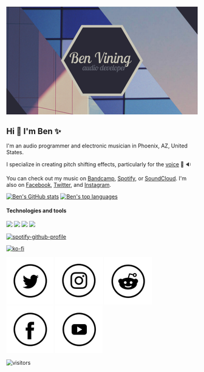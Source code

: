 ![Header](https://github.com/benthevining/benthevining/blob/main/assets/headerImage.png?raw=true)
 
## Hi :wave: I'm Ben :sparkles:

I'm an audio programmer and electronic musician in Phoenix, AZ, United States.

I specialize in creating pitch shifting effects, particularly for the [voice](https://www.youtube.com/watch?v=jIzHT1uJxA4) :microphone: :sound:

You can check out my music on [Bandcamp](http://www.benvining.bandcamp.com/), [Spotify](http://open.spotify.com/artist/2UA73qR4E3nNPjjf8CphX8?si=FrGog5JQSuGftUDOscAThg), or [SoundCloud](http://www.soundcloud.com/benvining). I'm also on [Facebook](http://www.facebook.com/benviningofficial/), [Twitter](http://www.twitter.com/benthevining), and [Instagram](http://www.instagram.com/benjivining/).

[![Ben's GitHub stats](https://github-readme-stats.vercel.app/api?username=benthevining&show_icons=true&theme=onedark)](https://github.com/anuraghazra/github-readme-stats)
[![Ben's top languages](https://github-readme-stats.vercel.app/api/top-langs/?username=benthevining&layout=compact&theme=dracula)](https://github.com/anuraghazra/github-readme-stats)

#### Technologies and tools
![](https://img.shields.io/badge/OS-MacOSX-informational?style=flat&logo=Apple&logoColor=white&color=2bbc8a)
![](https://img.shields.io/badge/IDE-XCode-informational?style=flat&logo=Xcode&logoColor=white&color=2bbc8a)
![](https://img.shields.io/badge/Code-C++-informational?style=flat&logo=GitHub&logoColor=white&color=2bbc8a)
![](https://img.shields.io/badge/Code-CMake-informational?style=flat&logo=GitHub&logoColor=white&color=2bbc8a)

[![spotify-github-profile](https://spotify-github-profile.vercel.app/api/view?uid=benviningcomposer&cover_image=true&theme=default)](https://github.com/kittinan/spotify-github-profile)

[![ko-fi](https://www.ko-fi.com/img/githubbutton_sm.svg)](https://ko-fi.com/G2G32OKV9)

<!-- Actual text -->

[![Twitter][1.1]][2.1] [![Instagram][1.2]][2.2] [![Reddit][1.3]][2.3] [![Facebook][1.4]][2.4] [![YouTube][1.5]][2.5]

<!-- Icons -->

[1.1]: https://github.com/benthevining/benthevining/blob/main/assets/icons/twitter.png (twitter icon)
[1.2]: https://github.com/benthevining/benthevining/blob/main/assets/icons/instagram.png (Instagram icon)
[1.3]: https://github.com/benthevining/benthevining/blob/main/assets/icons/reddit.png (reddit icon)
[1.4]: https://github.com/benthevining/benthevining/blob/main/assets/icons/facebook.png (facebook icon)
[1.5]: https://github.com/benthevining/benthevining/blob/main/assets/icons/youtube.png (Youtube icon)

<!-- Links -->

[2.1]: https://twitter.com/benthevining
[2.2]: https://www.instagram.com/benjivining/
[2.3]: https://www.reddit.com/user/benthevining
[2.4]: https://www.facebook.com/benviningofficial/
[2.5]: https://www.youtube.com/channel/UCQCxlghSGAa9BYdSciCPoQQ

![visitors](https://visitor-badge.glitch.me/badge?page_id=benthevining.benthevining)
